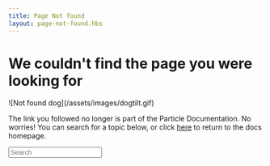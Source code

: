 ```yaml
---
title: Page Not found
layout: page-not-found.hbs
---
```

<div class="page-not-found">
  <div class="wrapper">
    <h1>We couldn't find the page you were looking for</h1>
    <div class='image'>
      ![Not found dog](/assets/images/dogtilt.gif)
    </div>
    <div class="not-found-text">
    <p>The link you followed no longer is part of the Particle Documentation. No worries! You can search for a topic below, or click <a href="/">here</a> to return to the docs homepage.</p>
      <div class="search">
        <div class="search-input-wrapper">
          <i class="ion-search"></i>
          <input class="st-default-search-input" type="text" placeholder="Search" value=""/>
        </div>
        <div class="search-results">
        </div>
      </div>
    </div>
  </div>
</div>
